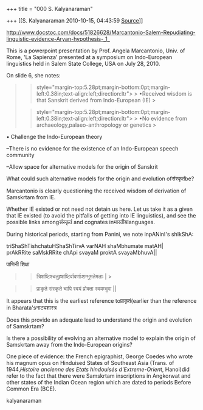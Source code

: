 +++
title = "000 S. Kalyanaraman"

+++
[[S. Kalyanaraman	2010-10-15, 04:43:59 [Source](https://groups.google.com/g/bvparishat/c/2Rs1heom6v4)]]



<http://www.docstoc.com/docs/51826628/Marcantonio-Salem-Repudiating-linguistic-evidence-Aryan-hypothesis-_1_>

  

This is a powerpoint presentation by Prof. Angela Marcantonio, Univ. of Rome, 'La Sapienza' presented at a symposium on Indo-European linguistics held in Salem State College, USA on July 28, 2010.

  

On slide 6, she notes:

  

> 
> >  style="margin-top:5.28pt;margin-bottom:0pt;margin-left:0.38in;text-align:left;direction:ltr"> >
> •Received wisdom is that Sanskrit derived from Indo-European (IE) >
> 
> > 
> > 
> >  style="margin-top:5.28pt;margin-bottom:0pt;margin-left:0.38in;text-align:left;direction:ltr"> >
> •No evidence from archaeology,palaeo-anthropology or genetics >
> 
> > 

• Challenge the Indo-European theory

–There is no evidence for the existence of an Indo-European speech community

–Allow space for alternative models for the origin of Sanskrit

  

What could such alternative models for the origin and evolution ofसंस्कृतंbe?

  

Marcantonio is clearly questioning the received wisdom of derivation of Samskrtam from IE.

  

Whether IE existed or not need not detain us here. Let us take it as a given that IE existed (to avoid the pitfalls of getting into IE linguistics), and see the possible links amongसंस्कृतं and cognates inभारतीयlanguages.

  

During historical periods, starting from Panini, we note inpANinI's shIkShA:

  

triShaShTishchatuHShaShTirvA varNAH shaMbhumate matAH\|  
prAkRRite saMskRRite chApi svayaM proktA svayaMbhuvA\|\|

  

पाणिनी शिक्षा

  

> 
> > 
> > 
> > त्रिशष्टिश्चतुह्शष्टिर्वावर्णाःशम्भुमतेमताः \| >
> 
> > > 
> > > > 
> > > > 
> > > > 
> > 
> > 

  

> 
> > 
> > 
> > 
> > प्राकृते संस्कृते चापि स्वयं प्रोक्ता स्वयम्भुवा \|\|
> > 
> > 
> > 
> > 

  

It appears that this is the earliest reference toप्राकृतं(earlier than the reference in Bharata'sनाट्यशास्त्र

Does this provide an adequate lead to understand the origin and evolution of Samskrtam?

  

Is there a possibility of evolving an alternative model to explain the origin of Samskrtam away from the Indo-European origins?

  

One piece of evidence: the French epigraphist, George Coedes who wrote his magnum opus on Hinduised States of Southeast Asia (Trans. of 1944,*Histoire ancienne des Etats hindouisés d'Extreme-Orien*t, Hanoi)did refer to the fact that there were Samskrtam inscriptions in Angkorwat and other states of the Indian Ocean region which are dated to periods Before Common Era (BCE).

  

kalyanaraman 

